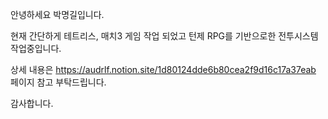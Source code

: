 안녕하세요 박명길입니다.

현재 간단하게 테트리스, 매치3 게임 작업 되었고
턴제 RPG를 기반으로한 전투시스템 작업중입니다.

상세 내용은 https://audrlf.notion.site/1d80124dde6b80cea2f9d16c17a37eab 페이지 참고 부탁드립니다.

감사합니다.

